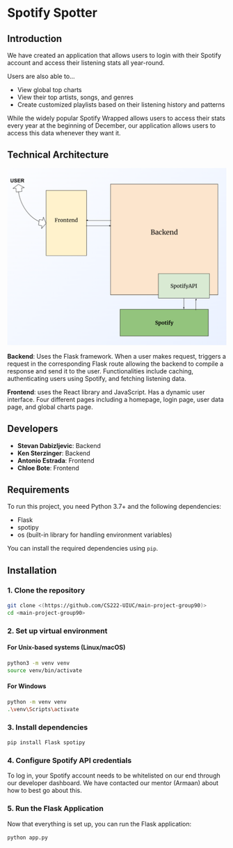 # Spotify Spotter

## Introduction
We have created an application that allows users to login with their Spotify account and access their listening stats all year-round. 

Users are also able to… 
- View global top charts
- View their top artists, songs, and genres 
- Create customized playlists based on their listening history and patterns

While the widely popular Spotify Wrapped allows users to access their stats every year at the beginning of December, our application allows users to access this data whenever they want it. 

## Technical Architecture
![Technical Architecture Diagram](./images/converted_image.png)

**Backend**: 
Uses the Flask framework. When a user makes request, triggers a request in the corresponding Flask route allowing the backend to compile a response and send it to the user. 
Functionalities include caching, authenticating users using Spotify, and fetching listening data. 

**Frontend**: 
uses the React library and JavaScript. Has a dynamic user interface. 
Four different pages including a homepage, login page, user data page, and global charts page. 


## Developers
- **Stevan Dabizljevic**: Backend
- **Ken Sterzinger**: Backend
- **Antonio Estrada**: Frontend
- **Chloe Bote**: Frontend

## Requirements
To run this project, you need Python 3.7+ and the following dependencies:
- Flask
- spotipy
- os (built-in library for handling environment variables)

You can install the required dependencies using `pip`.

## Installation

### 1. Clone the repository
```bash
git clone <(https://github.com/CS222-UIUC/main-project-group90)>
cd <main-project-group90>
```
### 2. Set up virtual environment
#### For Unix-based systems (Linux/macOS)
```bash
python3 -m venv venv
source venv/bin/activate
```
#### For Windows
```bash
python -m venv venv
.\venv\Scripts\activate
```
### 3. Install dependencies
```bash
pip install Flask spotipy
```
###  4. Configure Spotify API credentials
To log in, your Spotify account needs to be whitelisted on our end through our developer dashboard. We have contacted our mentor (Armaan) about how to best go about this.

### 5. Run the Flask Application
Now that everything is set up, you can run the Flask application:
```bash
python app.py
```
